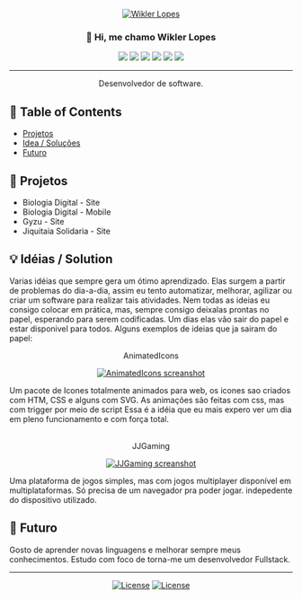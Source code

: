 <p align="center">
  <a href="" rel="noopener">
 <img src="https://i.imgur.com/iy8xKq7.png" alt="Wikler Lopes"></a>
</p>
<h3 align="center">👋 Hi, me chamo Wikler Lopes</h3>

<div align="center">

![](https://img.shields.io/badge/--0769AD.svg?style=flat-square&logo=jquery)
![](https://img.shields.io/badge/--777BB4.svg?style=flat-square&logo=php)
![](https://img.shields.io/badge/--E34F26.svg?style=flat-square&logo=html5)
![](https://img.shields.io/badge/--1572b6.svg?style=flat-square&logo=css3)
![](https://img.shields.io/badge/--1572b6.svg?style=flat-square&logo=ionic)
![](https://img.shields.io/badge/--4479A1.svg?style=flat-square&logo=mysql)

</div>

---

<p align="center"> Desenvolvedor de software.
    <br> 
</p>

## 📝 Table of Contents

- [Projetos](#project)
- [Idea / Soluções](#idea)
- [Futuro](#future)

## 🧐 Projetos <a name="problem_statement"></a>

- Biologia Digital - Site
- Biologia Digital - Mobile
- Gyzu - Site
- Jiquitaia Solidaria - Site

## 💡 Idéias / Solution <a name="idea"></a>

Varias idéias que sempre gera um ótimo aprendizado. Elas surgem a partir de problemas do dia-a-dia, assim eu tento automatizar, melhorar, agilizar ou criar um software para realizar tais atividades.
Nem todas as ideias eu consigo colocar em prática, mas, sempre consigo deixalas prontas no papel, esperando para serem codificadas. Um dias elas vão sair do papel e estar disponivel para todos. Alguns exemplos de ideias que ja sairam do papel:

<p align="center"> AnimatedIcons </p>
<p align="center">
    <a href="https://github.com/WilkerLopes/AnimatedIcons" rel="noopener">
        <img src="https://i.imgur.com/IKN0PJU.png" alt="AnimatedIcons screanshot">
    </a>
</p>

Um pacote de Icones totalmente animados para web, os icones sao criados com HTM, CSS e alguns com SVG. As animações são feitas com css, mas com trigger por meio de script Essa é a idéia que eu mais expero ver um dia em pleno funcionamento e com força total. 
<br>
<br>

<p align="center"> JJGaming </p>
<p align="center">
    <a href="https://github.com/WilkerLopes/JJGaming" rel="noopener">
        <img src="https://i.imgur.com/tdELOyY.png" alt="JJGaming screanshot">
    </a>
</p>
Uma plataforma de jogos simples, mas com jogos multiplayer disponível em multiplataformas. Só precisa de um navegador pra poder jogar. indepedente do dispositivo utilizado.

## 🚀 Futuro <a name="future"></a>

Gosto de aprender novas linguagens e melhorar sempre meus conhecimentos. Estudo com foco de torna-me um desenvolvedor Fullstack.

---
<div align="center">

[![License](https://img.shields.io/badge/-@wilkerlop-E4405F.svg?style=flat-square&logo=instagram)](https://www.instagram.com/wilker.lop/)
[![License](https://img.shields.io/badge/-Wilker/Lopes-0077B5.svg?style=flat-square&logo=linkedin)](linkedin.com/in/wilker-lopes-9569a91b0)

</div>

